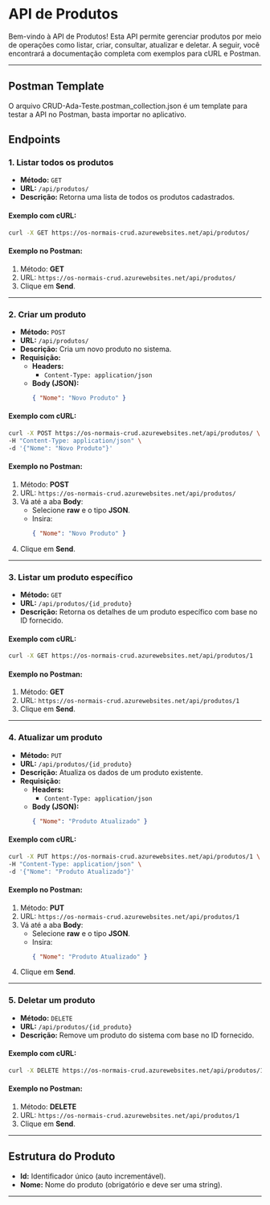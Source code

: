 # API de Produtos

Bem-vindo à API de Produtos! Esta API permite gerenciar produtos por meio de operações como listar, criar, consultar, atualizar e deletar. A seguir, você encontrará a documentação completa com exemplos para cURL e Postman.

---

## Postman Template
O arquivo CRUD-Ada-Teste.postman_collection.json é um template para testar a API no Postman, basta importar no aplicativo.

## Endpoints

### 1. **Listar todos os produtos**
- **Método:** `GET`
- **URL:** `/api/produtos/`
- **Descrição:** Retorna uma lista de todos os produtos cadastrados.

#### Exemplo com cURL:
```bash
curl -X GET https://os-normais-crud.azurewebsites.net/api/produtos/
```

#### Exemplo no Postman:
1. Método: **GET**
2. URL: `https://os-normais-crud.azurewebsites.net/api/produtos/`
3. Clique em **Send**.

---

### 2. **Criar um produto**
- **Método:** `POST`
- **URL:** `/api/produtos/`
- **Descrição:** Cria um novo produto no sistema.
- **Requisição:**
  - **Headers:**
    - `Content-Type: application/json`
  - **Body (JSON):**
    ```json
    { "Nome": "Novo Produto" }
    ```

#### Exemplo com cURL:
```bash
curl -X POST https://os-normais-crud.azurewebsites.net/api/produtos/ \
-H "Content-Type: application/json" \
-d '{"Nome": "Novo Produto"}'
```

#### Exemplo no Postman:
1. Método: **POST**
2. URL: `https://os-normais-crud.azurewebsites.net/api/produtos/`
3. Vá até a aba **Body**:
   - Selecione **raw** e o tipo **JSON**.
   - Insira:
     ```json
     { "Nome": "Novo Produto" }
     ```
4. Clique em **Send**.

---

### 3. **Listar um produto específico**
- **Método:** `GET`
- **URL:** `/api/produtos/{id_produto}`
- **Descrição:** Retorna os detalhes de um produto específico com base no ID fornecido.

#### Exemplo com cURL:
```bash
curl -X GET https://os-normais-crud.azurewebsites.net/api/produtos/1
```

#### Exemplo no Postman:
1. Método: **GET**
2. URL: `https://os-normais-crud.azurewebsites.net/api/produtos/1`
3. Clique em **Send**.

---

### 4. **Atualizar um produto**
- **Método:** `PUT`
- **URL:** `/api/produtos/{id_produto}`
- **Descrição:** Atualiza os dados de um produto existente.
- **Requisição:**
  - **Headers:**
    - `Content-Type: application/json`
  - **Body (JSON):**
    ```json
    { "Nome": "Produto Atualizado" }
    ```

#### Exemplo com cURL:
```bash
curl -X PUT https://os-normais-crud.azurewebsites.net/api/produtos/1 \
-H "Content-Type: application/json" \
-d '{"Nome": "Produto Atualizado"}'
```

#### Exemplo no Postman:
1. Método: **PUT**
2. URL: `https://os-normais-crud.azurewebsites.net/api/produtos/1`
3. Vá até a aba **Body**:
   - Selecione **raw** e o tipo **JSON**.
   - Insira:
     ```json
     { "Nome": "Produto Atualizado" }
     ```
4. Clique em **Send**.

---

### 5. **Deletar um produto**
- **Método:** `DELETE`
- **URL:** `/api/produtos/{id_produto}`
- **Descrição:** Remove um produto do sistema com base no ID fornecido.

#### Exemplo com cURL:
```bash
curl -X DELETE https://os-normais-crud.azurewebsites.net/api/produtos/1
```

#### Exemplo no Postman:
1. Método: **DELETE**
2. URL: `https://os-normais-crud.azurewebsites.net/api/produtos/1`
3. Clique em **Send**.

---

## Estrutura do Produto

- **Id:** Identificador único (auto incrementável).
- **Nome:** Nome do produto (obrigatório e deve ser uma string).

---

